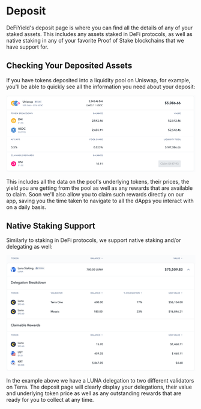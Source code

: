 # Deposit

DeFiYield's deposit page is where you can find all the details of any of your staked assets. This includes any assets staked in DeFi protocols, as well as native staking in any of your favorite Proof of Stake blockchains that we have support for.

## Checking Your Deposited Assets

If you have tokens deposited into a liquidity pool on Uniswap, for example, you'll be able to quickly see all the information you need about your deposit:

![Uniswap Liquidity Pool Position on Ethereum](<../../.gitbook/assets/image (3) (1).png>)

This includes all the data on the pool's underlying tokens, their prices, the yield you are getting from the pool as well as any rewards that are available to claim. Soon we'll also allow you to claim such rewards directly on our app, saving you the time taken to navigate to all the dApps you interact with on a daily basis.

## Native Staking Support

Similarly to staking in DeFi protocols, we support native staking and/or delegating as well:

![LUNA Delegation on Terra](<../../.gitbook/assets/image (12).png>)

In the example above we have a LUNA delegation to two different validators on Terra. The deposit page will clearly display your delegations, their value and underlying token price as well as any outstanding rewards that are ready for you to collect at any time.
